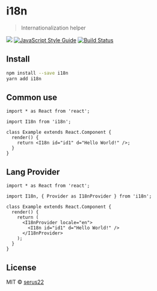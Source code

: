 # i18n

> Internationalization helper

![](https://img.shields.io/npm/v/@serus/i18n.svg?style=flat)
[![JavaScript Style Guide](https://img.shields.io/badge/code_style-standard-brightgreen.svg)](https://standardjs.com)
[![Build Status](https://travis-ci.com/serus22/i18n.svg?branch=master)](https://travis-ci.com/serus22/i18n)

## Install

```bash
npm install --save i18n
yarn add i18n
```

## Common use

```tsx
import * as React from 'react';

import I18n from 'i18n';

class Example extends React.Component {
  render() {
    return <I18n id="id1" d="Hello World!" />;
  }
}
```

## Lang Provider

```tsx
import * as React from 'react';

import I18n, { Provider as I18nProvider } from 'i18n';

class Example extends React.Component {
  render() {
    return (
      <I18nProvider locale="en">
        <I18n id="id1" d="Hello World!" />
      </I18nProvider>
    );
  }
}
```

## License

MIT © [serus22](https://github.com/serus22)
